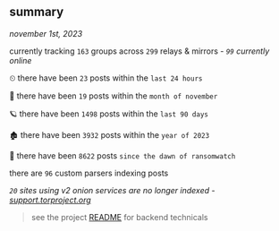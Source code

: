 
## summary
_november 1st, 2023_

currently tracking `163` groups across `299` relays & mirrors - _`99` currently online_

⏲ there have been `23` posts within the `last 24 hours`

🦈 there have been `19` posts within the `month of november`

🪐 there have been `1498` posts within the `last 90 days`

🏚 there have been `3932` posts within the `year of 2023`

🦕 there have been `8622` posts `since the dawn of ransomwatch`

there are `96` custom parsers indexing posts

_`20` sites using v2 onion services are no longer indexed - [support.torproject.org](https://support.torproject.org/onionservices/v2-deprecation/)_

> see the project [README](https://github.com/joshhighet/ransomwatch#ransomwatch--) for backend technicals
